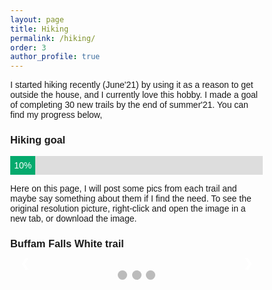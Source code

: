 ```yaml
---
layout: page
title: Hiking
permalink: /hiking/
order: 3
author_profile: true
---
```


I started hiking recently (June'21) by using it as a reason to get outside the house, and I currently love this hobby. I made a goal of completing 30 new trails by the end of summer'21. You can find my progress below,



<style>
#myProgress {
  width: 100%;
  background-color: #ddd;
}

#myBar {
  width: 10%;
  height: 30px;
  background-color: #04AA6D;
  text-align: center;
  line-height: 30px;
  color: white;
}
</style>
<body>

<h3>Hiking goal</h3>

<div id="myProgress">
  <div id="myBar">10% (3/30)</div>
</div>

</body>

Here on this page, I will post some pics from each trail and maybe say something about them if I find the need. To see the original resolution picture, right-click and open the image in a new tab, or download the image.

<html>
<head>
<meta name="viewport" content="width=device-width, initial-scale=1">

<style>
* {box-sizing: border-box}
body {font-family: Verdana, sans-serif; margin:0}
.mySlides {display: none}
img {vertical-align: middle;}

/* Slideshow container */
.slideshow-container {
  max-width: 1000px;
  position: relative;
  margin: auto;
}

/* Next & previous buttons */
.prev, .next {
  cursor: pointer;
  position: absolute;
  top: 50%;
  width: auto;
  padding: 16px;
  margin-top: -22px;
  color: white;
  font-weight: bold;
  font-size: 18px;
  transition: 0.6s ease;
  border-radius: 0 3px 3px 0;
  user-select: none;
}

/* Position the "next button" to the right */
.next {
  right: 0;
  border-radius: 3px 0 0 3px;
}

/* On hover, add a black background color with a little bit see-through */
.prev:hover, .next:hover {
  background-color: rgba(0,0,0,0.8);
}

/* Caption text */
.text {
  color: #f2f2f2;
  font-size: 15px;
  padding: 8px 12px;
  position: absolute;
  bottom: 8px;
  width: 100%;
  text-align: center;
}

/* Number text (1/3 etc) */
.numbertext {
  color: #f2f2f2;
  font-size: 12px;
  padding: 8px 12px;
  position: absolute;
  top: 0;
}

/* The dots/bullets/indicators */
.dot {
  cursor: pointer;
  height: 15px;
  width: 15px;
  margin: 0 2px;
  background-color: #bbb;
  border-radius: 50%;
  display: inline-block;
  transition: background-color 0.6s ease;
}

.active, .dot:hover {
  background-color: #717171;
}

/* Fading animation */
.fade {
  -webkit-animation-name: fade;
  -webkit-animation-duration: 1.5s;
  animation-name: fade;
  animation-duration: 1.5s;
}

@-webkit-keyframes fade {
  from {opacity: .4} 
  to {opacity: 1}
}

@keyframes fade {
  from {opacity: .4} 
  to {opacity: 1}
}

/* On smaller screens, decrease text size */
@media only screen and (max-width: 300px) {
  .prev, .next,.text {font-size: 11px}
}
</style>

</head>
<body>
<h3>Buffam Falls White trail</h3>
<div class="slideshow-container">

<div class="mySlides fade">
  <div class="numbertext">1 / 3</div>
  <img src="{{ site.url }}/assets/hiking/Buffan_falls/PXL_20210703_154230508.jpg" style="width:100%">
  
</div>

<div class="mySlides fade">
  <div class="numbertext">2 / 3</div>
  <img src="{{ site.url }}/assets/hiking/Buffan_falls/PXL_20210703_154257849.MP.jpg" style="width:100%">
  
</div>

<div class="mySlides fade">
  <div class="numbertext">3 / 3</div>
  <img src="{{ site.url }}/assets/hiking/Buffan_falls/PXL_20210703_154527196.jpg" style="width:100%">
  
</div>

<div class="mySlides fade">
  <div class="numbertext">3 / 3</div>
  <img src="{{ site.url }}/assets/hiking/Buffan_falls/PXL_20210703_154711204.jpg" style="width:100%">
  
</div>

<div class="mySlides fade">
  <div class="numbertext">3 / 3</div>
  <img src="{{ site.url }}/assets/hiking/Buffan_falls/PXL_20210703_154811626.jpg" style="width:100%">
  
</div>

<div class="mySlides fade">
  <div class="numbertext">3 / 3</div>
  <img src="{{ site.url }}/assets/hiking/Buffan_falls/PXL_20210703_155242865.jpg" style="width:100%">
  
</div>
<div class="mySlides fade">
  <div class="numbertext">3 / 3</div>
  <img src="{{ site.url }}/assets/hiking/Buffan_falls/PXL_20210703_161644318.jpg" style="width:100%">
  
</div>
<div class="mySlides fade">
  <div class="numbertext">3 / 3</div>
  <img src="{{ site.url }}/assets/hiking/Buffan_falls/PXL_20210703_161648365.jpg" style="width:100%">
  
</div>
<div class="mySlides fade">
  <div class="numbertext">3 / 3</div>
  <img src="{{ site.url }}/assets/hiking/Buffan_falls/PXL_20210703_162813633.jpg" style="width:100%">
  
</div>
<div class="mySlides fade">
  <div class="numbertext">3 / 3</div>
  <img src="{{ site.url }}/assets/hiking/Buffan_falls/PXL_20210703_165106057.jpg" style="width:100%">
  
</div>
<div class="mySlides fade">
  <div class="numbertext">3 / 3</div>
  <img src="{{ site.url }}/assets/hiking/Buffan_falls/PXL_20210703_165249533.jpg" style="width:100%">
  
</div>
<div class="mySlides fade">
  <div class="numbertext">3 / 3</div>
  <img src="{{ site.url }}/assets/hiking/Buffan_falls/PXL_20210703_170629729.jpg" style="width:100%">
  
</div>
<div class="mySlides fade">
  <div class="numbertext">3 / 3</div>
  <img src="{{ site.url }}/assets/hiking/Buffan_falls/PXL_20210703_171639557.jpg" style="width:100%">
  
</div>

<a class="prev" onclick="plusSlides(-1)">&#10094;</a>
<a class="next" onclick="plusSlides(1)">&#10095;</a>

</div>
<br>

<div style="text-align:center">
  <span class="dot" onclick="currentSlide(1)"></span> 
  <span class="dot" onclick="currentSlide(2)"></span> 
  <span class="dot" onclick="currentSlide(3)"></span> 
</div>

<script>
var slideIndex = 1;
showSlides(slideIndex);

function plusSlides(n) {
  showSlides(slideIndex += n);
}

function currentSlide(n) {
  showSlides(slideIndex = n);
}

function showSlides(n) {
  var i;
  var slides = document.getElementsByClassName("mySlides");
  var dots = document.getElementsByClassName("dot");
  if (n > slides.length) {slideIndex = 1}    
  if (n < 1) {slideIndex = slides.length}
  for (i = 0; i < slides.length; i++) {
      slides[i].style.display = "none";  
  }
  for (i = 0; i < dots.length; i++) {
      dots[i].className = dots[i].className.replace(" active", "");
  }
  slides[slideIndex-1].style.display = "block";  
  dots[slideIndex-1].className += " active";
}
</script>

</body>
</html> 
